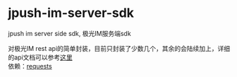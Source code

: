# jpush-im-server-sdk
jpush im server side sdk, 极光IM服务端sdk

对极光IM rest api的简单封装，目前只封装了少数几个，其余的会陆续加上，详细的api文档可以参考[这里](http://docs.jiguang.cn/server/rest_api_im/)<br>
依赖：[requests](http://docs.python-requests.org/en/master/)
